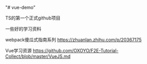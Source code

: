 "# vue-demo" 

TS的第一个正式github项目

一些好的学习资料

webpack傻瓜式指南系列
	https://zhuanlan.zhihu.com/p/20367175


Vue学习资源
	https://github.com/OXOYO/F2E-Tutorial-Collect/blob/master/VueJS.md
	